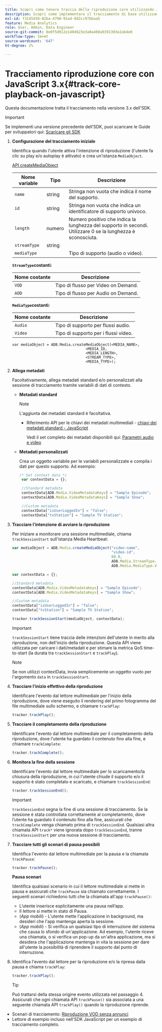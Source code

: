 ```yaml
---
title: Scopri come tenere traccia della riproduzione core utilizzando JavaScript v3.x
description: Scopri come implementare il tracciamento di base utilizzando Media SDK in un browser utilizzando le app JavaScript 3.x.
exl-id: f3145450-82ba-4790-91a4-9d2cc97bbaa5
feature: Media Analytics
role: User, Admin, Data Engineer
source-git-commit: 8e0f5d012e1404623e3a0a460a9391303e2ab4e0
workflow-type: tm+mt
source-wordcount: '647'
ht-degree: 2%

---
```


# Tracciamento riproduzione core con JavaScript 3.x{#track-core-playback-on-javascript}

Questa documentazione tratta il tracciamento nella versione 3.x dell&#39;SDK.

>[!IMPORTANT]
> Se implementi una versione precedente dell’SDK, puoi scaricare le Guide per sviluppatori qui: [Scaricare gli SDK](/help/sdk-implement/download-sdks.md)

1. **Configurazione del tracciamento iniziale**

   Identifica quando l&#39;utente attiva l&#39;intenzione di riproduzione (l&#39;utente fa clic su play e/o autoplay è attivato) e crea un&#39;istanza `MediaObject`.

   [API createMediaObject](https://adobe-marketing-cloud.github.io/media-sdks/reference/javascript/MediaHeartbeat.html#.createMediaObject)

   | Nome variable | Tipo | Descrizione |
   | --- | --- | --- |
   | `name` | string | Stringa non vuota che indica il nome del supporto. |
   | `id` | string | Stringa non vuota che indica un identificatore di supporto univoco. |
   | `length` | numero | Numero positivo che indica la lunghezza del supporto in secondi. Utilizzare 0 se la lunghezza è sconosciuta. |
   | `streamType` | string |  |
   | `mediaType` |  | Tipo di supporto (audio o video). |

   **`StreamType`costanti:**

   | Nome costante | Descrizione   |
   |---|---|
   | `VOD` | Tipo di flusso per Video on Demand. |
   | `AOD` | Tipo di flusso per Audio on Demand. |

   **`MediaType`costanti:**

   | Nome costante | Descrizione |
   |---|---|
   | `Audio` | Tipo di supporto per flussi audio. |
   | `Video` | Tipo di supporto per i flussi video. |

   ```
   var mediaObject = ADB.Media.createMediaObject(<MEDIA_NAME>,
                                     <MEDIA_ID,
                                     <MEDIA_LENGTH>,
                                     <STREAM_TYPE>,
                                     <MEDIA_TYPE>);
   ```

1. **Allega metadati**

   Facoltativamente, allega metadati standard e/o personalizzati alla sessione di tracciamento tramite variabili di dati di contesto.

   * **Metadati standard**

      >[!NOTE]
      >
      >L&#39;aggiunta dei metadati standard è facoltativa.

      * Riferimento API per le chiavi dei metadati multimediali - [chiavi dei metadati standard - JavaScript](https://adobe-marketing-cloud.github.io/media-sdks/reference/javascript)

         Vedi il set completo dei metadati disponibili qui: [Parametri audio e video](/help/metrics-and-metadata/audio-video-parameters.md)
   * **Metadati personalizzati**

      Crea un oggetto variabile per le variabili personalizzate e compila i dati per questo supporto. Ad esempio:

      ```js
      /* Set context data */
       var contextData = {};
      
       //Standard metadata
       contextData[ADB.Media.VideoMetadataKeys] = "Sample Episode";
       contextData[ADB.Media.VideoMetadataKeys] = "Sample Show";
      
       //Custom metadata
       contextData["isUserLoggedIn"] = "false";
       contextData["tvStation"] = "Sample TV Station";
      ```


1. **Tracciare l&#39;intenzione di avviare la riproduzione**

   Per iniziare a monitorare una sessione multimediale, chiama `trackSessionStart` sull&#39;istanza Media Heartbeat:

   ```js
   var mediaObject = ADB.Media.createMediaObject("video-name",
                                                 "video-id",
                                                 60.0,
                                                 ADB.Media.StreamType.VOD,
                                                 ADB.Media.MediaType.Video);
   
   var contextData = {};
   
   //Standard metadata
   contextData[ADB.Media.VideoMetadataKeys] = "Sample Episode";
   contextData[ADB.Media.VideoMetadataKeys] = "Sample Show";
   
   //Custom metadata
   contextData["isUserLoggedIn"] = "false";
   contextData["tvStation"] = "Sample TV Station";
   
   tracker.trackSessionStart(mediaObject, contextData);
   ```

   >[!IMPORTANT]
   >
   >`trackSessionStart` tiene traccia delle intenzioni dell&#39;utente in merito alla riproduzione, non dell&#39;inizio della riproduzione. Questa API viene utilizzata per caricare i dati/metadati e per stimare la metrica QoS time-to-start (la durata tra `trackSessionStart` e `trackPlay`).

   >[!NOTE]
   >
   >Se non utilizzi contextData, invia semplicemente un oggetto vuoto per l&#39;argomento `data` in `trackSessionStart`.

1. **Tracciare l&#39;inizio effettivo della riproduzione**

   Identificare l&#39;evento dal lettore multimediale per l&#39;inizio della riproduzione, dove viene eseguito il rendering del primo fotogramma del file multimediale sullo schermo, e chiamare `trackPlay`:

   ```js
   tracker.trackPlay();
   ```

1. **Tracciare il completamento della riproduzione**

   Identificare l&#39;evento dal lettore multimediale per il completamento della riproduzione, dove l&#39;utente ha guardato il contenuto fino alla fine, e chiamare `trackComplete`:

   ```js
   tracker.trackComplete();
   ```

1. **Monitora la fine della sessione**

   Identificare l&#39;evento dal lettore multimediale per lo scaricamento/la chiusura della riproduzione, in cui l&#39;utente chiude il supporto e/o il supporto è stato completato e scaricato, e chiamare `trackSessionEnd`:

   ```js
   tracker.trackSessionEnd();
   ```

   >[!IMPORTANT]
   >
   >`trackSessionEnd` segna la fine di una sessione di tracciamento. Se la sessione è stata controllata correttamente al completamento, dove l’utente ha guardato il contenuto fino alla fine, assicurati che `trackComplete` venga chiamato prima di `trackSessionEnd`. Qualsiasi altra chiamata API `track*` viene ignorata dopo `trackSessionEnd`, tranne `trackSessionStart` per una nuova sessione di tracciamento.

1. **Tracciare tutti gli scenari di pausa possibili**

   Identifica l&#39;evento dal lettore multimediale per la pausa e la chiamata `trackPause`:

   ```js
   tracker.trackPause();
   ```

   **Pausa scenari**

   Identifica qualsiasi scenario in cui il lettore multimediale si mette in pausa e assicurati che `trackPause` sia chiamato correttamente. I seguenti scenari richiedono tutti che la chiamata all&#39;app `trackPause()`:

   * L’utente inserisce esplicitamente una pausa nell’app.
   * Il lettore si mette in stato di Pausa.
   * (*App mobili*) - L&#39;utente mette l&#39;applicazione in background, ma desideri che l&#39;app mantenga aperta la sessione.
   * (*App mobili*) - Si verifica un qualsiasi tipo di interruzione del sistema che causa lo sfondo di un&#39;applicazione. Ad esempio, l&#39;utente riceve una chiamata, o si verifica un pop-up da un&#39;altra applicazione, ma si desidera che l&#39;applicazione mantenga in vita la sessione per dare all&#39;utente la possibilità di riprendere il supporto dal punto di interruzione.

1. Identifica l&#39;evento dal lettore per la riproduzione e/o la ripresa dalla pausa e chiama `trackPlay`:

   ```js
   tracker.trackPlay();
   ```

   >[!TIP]
   >
   >Può trattarsi della stessa origine evento utilizzata nel passaggio 4. Assicurati che ogni chiamata API `trackPause()` sia associata a una seguente chiamata API `trackPlay()` quando la riproduzione riprende.

* Scenari di tracciamento: [Riproduzione VOD senza annunci](/help/sdk-implement/tracking-scenarios/vod-no-intrs-details.md)
* Lettore di esempio incluso nell&#39;SDK JavaScript per un esempio di tracciamento completo.
